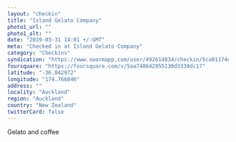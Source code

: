 ```yaml
---
layout: "checkin"
title: "Island Gelato Company"
photo1_url: ""
photo1_alt: ""
date: "2019-03-31 14:01 +/-GMT"
meta: "Checked in at Island Gelato Company"
category: "Checkins"
syndication: "https://www.swarmapp.com/user/492614834/checkin/5ca01174d48ec1002c3f1f13"
foursquare: "https://foursquare.com/v/5aa748642955130d3339dc17"
latitude: "-36.842972"
longitude: "174.766846"
address: ""
locality: "Auckland"
region: "Auckland"
country: "New Zealand"
twitterCard: false
---
```

Gelato and coffee
